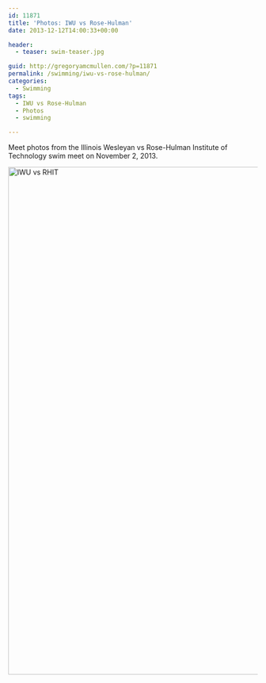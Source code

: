 ```yaml
---
id: 11871
title: 'Photos: IWU vs Rose-Hulman'
date: 2013-12-12T14:00:33+00:00

header:
  - teaser: swim-teaser.jpg

guid: http://gregoryamcmullen.com/?p=11871
permalink: /swimming/iwu-vs-rose-hulman/
categories:
  - Swimming
tags:
  - IWU vs Rose-Hulman
  - Photos
  - swimming

---
```

Meet photos from the Illinois Wesleyan vs Rose-Hulman Institute of Technology swim meet on November 2, 2013.

<a data-flickr-embed="true"  href="https://www.flickr.com/photos/mcmullen_greg/albums/72157666024515985" title="IWU vs RHIT"><img src="https://farm6.staticflickr.com/5504/10662695076_9744ecc062_b.jpg" width="680" height="1024" alt="IWU vs RHIT"></a><script async src="//embedr.flickr.com/assets/client-code.js" charset="utf-8"></script>
